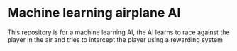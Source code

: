 # Machine learning airplane AI
This repository is for a machine learning AI, the AI learns to race against the player in the air and tries to intercept the player using a rewarding system

